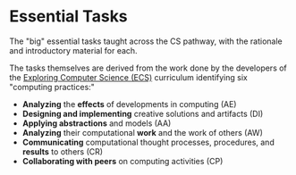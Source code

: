 # Essential Tasks

The "big" essential tasks taught across the CS pathway, with the rationale and introductory material for each.

The tasks themselves are derived from the work done by the developers of the [Exploring Computer Science (ECS)][ecs] curriculum identifying six "computing practices:"

* **Analyzing** the **effects** of developments in computing (AE)
* **Designing and implementing** creative solutions and artifacts (DI)
* **Applying abstractions** and models (AA)
* **Analyzing** their computational **work** and the work of others (AW)
* **Communicating** computational thought processes, procedures, and **results** to others (CR)
* **Collaborating with peers** on computing activities (CP)

[aa]: <>
[ae]: <ae>
[aw]: <>
[cp]: <>
[cr]: <>
[di]: <>

[ecs]: <#>
